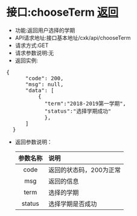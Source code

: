 # 接口:chooseTerm [返回](../用例/选择学期用例.md)

* 功能:返回用户选择的学期
* API请求地址:接口基本地址/cxk/api/chooseTerm
* 请求方式:GET
* 请求参数说明:无
* 返回实例:
<pre>
{
      "code": 200,
      "msg": null,
      "data": [
          {
            "term":"2018-2019第一学期",
            "status":"选择学期成功"
            },
      ]
  }
</pre>

- 返回参数说明：

  |参数名称|说明|
  |:---------:|:-------------------------|
  |code|返回的状态码，200为正常|
  |msg|返回的信息|
  |term|选择的学期|
  |status|选择学期是否成功|

